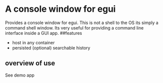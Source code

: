 # A console window for egui
Provides a console window for egui. This is not a shell to the OS its simply a command shell window. Its very useful for providing a command line interface inside a GUI app.
##features
- host in any container
- persisted (optional) searchable history

## overview of use
See demo app
